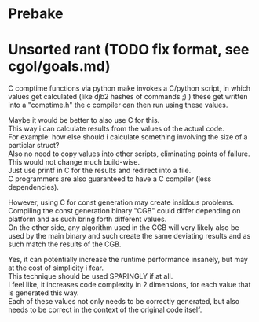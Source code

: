 # Prebake

# Unsorted rant (TODO fix format, see cgol/goals.md)

C comptime functions via python make invokes a C/python script, in which values
get calculated (like djb2 hashes of commands ;) ) these get written into a
"comptime.h" the c compiler can then run using these values.  
  
Maybe it would be better to also use C for this.  
This way i can calculate results from the values of the actual code.  
For example: how else should i calculate something involving the size of a
particlar struct?  
Also no need to copy values into other scripts, eliminating points of failure.  
This would not change much build-wise.  
Just use printf in C for the results and redirect into a file.  
C programmers are also guaranteed to have a C compiler (less dependencies).  
  
However, using C for const generation may create insidous problems.  
Compiling the const generation binary "CGB" could differ depending on platform
and as such bring forth different values.  
On the other side, any algorithm used in the CGB will very likely also be used
by the main binary and such create the same deviating results and as such match
the results of the CGB.  
  
Yes, it can potentially increase the runtime performance insanely, but may at
the cost of simplicity i fear.  
This technique should be used SPARINGLY if at all.  
I feel like, it increases code complexity in 2 dimensions, for each value that
is generated this way.  
Each of these values not only needs to be correctly generated, but also needs
to be correct in the context of the original code itself.  
